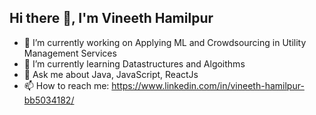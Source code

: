 ## Hi there 👋, I'm Vineeth Hamilpur

- 🔭 I’m currently working on Applying ML and Crowdsourcing in Utility Management Services
- 🌱 I’m currently learning Datastructures and Algoithms
- 💬 Ask me about Java, JavaScript, ReactJs
- 📫 How to reach me: https://www.linkedin.com/in/vineeth-hamilpur-bb5034182/

